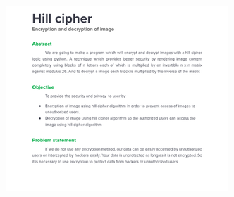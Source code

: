 <img src="https://github.com/ahmedrohailawan/Hill___Cipher/blob/main/readme__files/pg1.png"><br/><br/>
